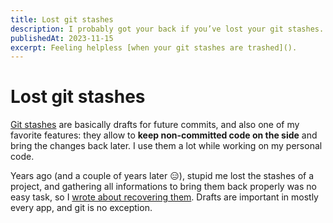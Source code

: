 ```yaml
---
title: Lost git stashes
description: I probably got your back if you’ve lost your git stashes.
publishedAt: 2023-11-15
excerpt: Feeling helpless [when your git stashes are trashed]().
---
```


# Lost git stashes

<datetime :date="$frontmatter.publishedAt" formatter="longdate"/>

[Git stashes](https://css-irl.info/how-git-stash-can-help-you-juggle-multiple-branches) are basically drafts for future commits, and also one of my favorite features: they allow to **keep non-committed code on the side** and bring the changes back later. I use them a lot while working on my personal code.

Years ago (and a couple of years later 😑), stupid me lost the stashes of a project, and gathering all informations to bring them back properly was no easy task, so I [wrote about recovering them](../articles/recover-a-lost-git-stash.md). Drafts are important in mostly every app, and git is no exception.
